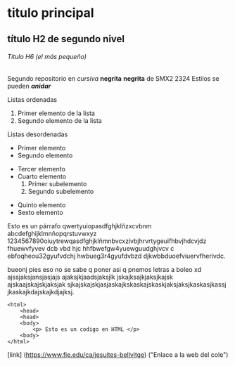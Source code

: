 # titulo principal

## título H2 de segundo nivel

###### Titulo H6 (el más pequeño)

Segundo repositorio en _cursiva_ __negrita__ **negrita** de SMX2 2324
Estilos se pueden **_anidar_**

Listas ordenadas
1. Primer elemento de la lista
2. Segundo elemento de la lista

Listas desordenadas

* Primer elemento
* Segundo elemento
- Tercer elemento
- Cuarto elemento
    1. Primer subelemento
    2. Segundo subelemento
+ Quinto elemento
+ Sexto elemento

Esto es un párrafo qwertyuiopasdfghjklñzxcvbnm abcdefghijklmnñopqrstuvwxyz 1234567890oiuytrewqasdfghjklñmnbvcxzivbjhrvrtygeuifhbvjhdcvjdz fhuewvfyvev dcb vbd hjc hhfbwefgw4yuewguudghjvcv c ebfoqheou32gyufvdchj  hwbueg3r4gyufdvbzd djkwbbduoefviuervfherivdc.

bueonj pies eso no se sabe q poner asi q pnemos letras a boleo  xd ajssjaksjansjasjajs ajaksjkjaadsjaksjlk jskajksajkjaksjkajsk ajskaajskajskjaksjak sjkajskajskjasjaskajkskaskajskaskjaksjaksjkaskasjkassj jkaskajkdajskajkdjajksj.

```
<html>
    <head>
    <head>
    <body>
        <p> Esto es un codigo en HTML </p>
    <body>
</html>
```
[link] (https://www.fje.edu/ca/jesuites-bellvitge) ("Enlace a la web del cole")
